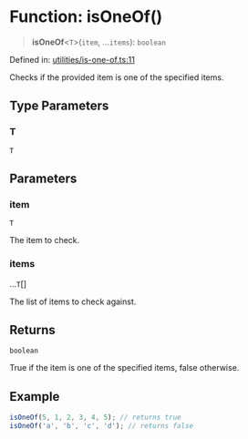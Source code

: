 # Function: isOneOf()

> **isOneOf**\<`T`\>(`item`, ...`items`): `boolean`

Defined in: [utilities/is-one-of.ts:11](https://github.com/Forge-Game-Engine/Forge/blob/6a4c05c6b58848e53a4f2ca7d9cd2f9b6c10e5ac/src/utilities/is-one-of.ts#L11)

Checks if the provided item is one of the specified items.

## Type Parameters

### T

`T`

## Parameters

### item

`T`

The item to check.

### items

...`T`[]

The list of items to check against.

## Returns

`boolean`

True if the item is one of the specified items, false otherwise.

## Example

```ts
isOneOf(5, 1, 2, 3, 4, 5); // returns true
isOneOf('a', 'b', 'c', 'd'); // returns false
```
